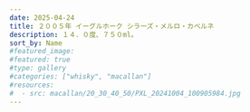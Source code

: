```yaml
---
date: 2025-04-24
title: ２００５年 イーグルホーク シラーズ・メルロ・カベルネ
description: １４．０度、７５０ml。
sort_by: Name
#featured_image: 
#featured: true
#type: gallery
#categories: ["whisky", "macallan"]
#resources:
#  - src: macallan/20_30_40_50/PXL_20241004_100905984.jpg
---
```

